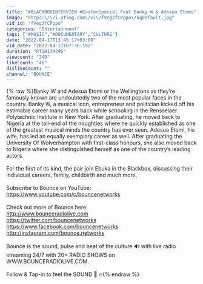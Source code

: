 ```yaml
---
title: "#BLACKBOXINTERVIEW #EasterSpecial Feat Banky W & Adesua Etomi"
image: "https:\/\/i.ytimg.com\/vi\/fVegJfCPppo\/hqdefault.jpg"
vid_id: "fVegJfCPppo"
categories: "Entertainment"
tags: ["#MUSIC","#DOCUMENTARY","CULTURE"]
date: "2022-04-17T13:45:17+03:00"
vid_date: "2022-04-17T07:36:19Z"
duration: "PT1H17M29S"
viewcount: "349"
likeCount: "46"
dislikeCount: ""
channel: "BOUNCE"
---
```

{% raw %}Banky W and Adesua Etomi or the Wellingtons as they’re famously known are undoubtedly two of the most popular faces in the country. Banky W, a musical icon, entrepreneur and politician kicked off his estimable career many years back while schooling in the Rensselaer Polytechnic Institute in New York. After graduating, he moved back to Nigeria at the tail-end of the noughties where he quickly established as one of the greatest musical minds the country has ever seen. Adesua Etomi, his wife, has led an equally exemplary career as well. After graduating the University Of Wolverhampton with first-class honours, she also moved back to Nigeria where she distinguished herself as one of the country’s leading actors.<br /><br />For the first of its kind, the pair join Ebuka in the Blackbox, discussing their individual careers, family, childbirth and much more.<br /><br />Subscribe to Bounce on YouTube: <a rel="nofollow" target="blank" href="https://www.youtube.com/c/bouncenetworks">https://www.youtube.com/c/bouncenetworks</a><br /><br />Check out more of Bounce here:<br /><a rel="nofollow" target="blank" href="http://www.bounceradiolive.com">http://www.bounceradiolive.com</a><br /><a rel="nofollow" target="blank" href="https://twitter.com/bouncenetworks">https://twitter.com/bouncenetworks</a><br /><a rel="nofollow" target="blank" href="https://www.facebook.com/bouncenetworks">https://www.facebook.com/bouncenetworks</a><br /><a rel="nofollow" target="blank" href="http://instagram.com/bounce.networks">http://instagram.com/bounce.networks</a><br /><br />Bounce is the sound, pulse and beat of the culture 🔊 with live radio streaming 24/7 with 20+ RADIO SHOWS on WWW.BOUNCERADIOLIVE.COM. <br /><br />Follow &amp; Tap-in to feel the SOUND 🧢 🔥{% endraw %}
